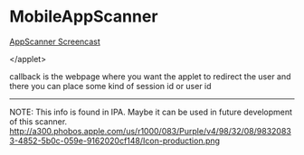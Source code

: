 MobileAppScanner
================

[AppScanner Screencast](http://www.youtube.com/watch?v=Hos32MiPfSY)

<applet code="tk.eugenehp.IPAfinder.class" archive="ipa.jar" height="70" width="600" mayscript="true">

<param name="environment" value="production"><param name="host" value="http://localhost" />

<param name="user" value="username" /><param name="callback" value="window.location.href='/done';" />

<param name="hash" value="123456" />

</applet\>


callback is the webpage where you want the applet to redirect the user and there you can place some kind of session id or user id

***

NOTE:
This info is found in IPA.  Maybe it can be used in future development of this scanner.
http://a300.phobos.apple.com/us/r1000/083/Purple/v4/98/32/08/98320833-4852-5b0c-059e-9162020cf148/Icon-production.png